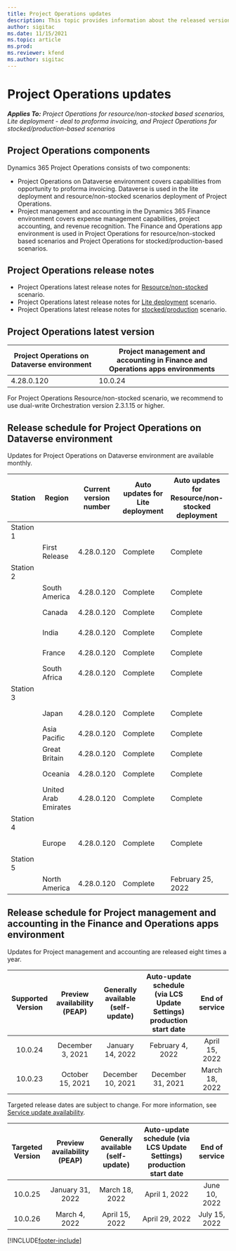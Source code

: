 ```yaml
---
title: Project Operations updates
description: This topic provides information about the released versions of Dynamics 365 Project Operations.
author: sigitac
ms.date: 11/15/2021
ms.topic: article
ms.prod:
ms.reviewer: kfend 
ms.author: sigitac
---
```


# Project Operations updates

_**Applies To:** Project Operations for resource/non-stocked based scenarios, Lite deployment - deal to proforma invoicing, and Project Operations for stocked/production-based scenarios_



## Project Operations components

Dynamics 365 Project Operations consists of two components:

- Project Operations on Dataverse environment covers capabilities from opportunity to proforma invoicing. Dataverse is used in the lite deployment and resource/non-stocked scenarios deployment of Project Operations.
- Project management and accounting in the Dynamics 365 Finance environment covers expense management capabilities, project accounting, and revenue recognition. The Finance and Operations app environment is used in Project Operations for resource/non-stocked based scenarios and Project Operations for stocked/production-based scenarios.

## Project Operations release notes
- Project Operations latest release notes for [Resource/non-stocked](whats-new-feb-2022-resource-based.md) scenario.
- Project Operations latest release notes for [Lite deployment](../pro/whats-new/whats-new-feb-2022-lite.md) scenario.
- Project Operations latest release notes for [stocked/production](../prod-pma/whats-new/whats-new-oct-2021-stocked.md) scenario.

## Project Operations latest version

| Project Operations on Dataverse environment | Project management and accounting in Finance and Operations apps environments | 
| --- | --- |
| 4.28.0.120 | 10.0.24 |

For Project Operations Resource/non-stocked scenario, we recommend to use dual-write Orchestration version 2.3.1.15 or higher.

## Release schedule for Project Operations on Dataverse environment

Updates for Project Operations on Dataverse environment are available monthly. 

| Station | Region | Current version number | Auto updates for Lite deployment | Auto updates for Resource/non-stocked deployment | Next version number | Next version generally available |
|-----------|-----------------------|-----------------|--------------------|---------------------|---------------------|---------------------|
| Station 1 |   &nbsp;              |    &nbsp;       | &nbsp;             |      &nbsp;         |      &nbsp;         |      &nbsp;         |
|   &nbsp;  | First Release         |  4.28.0.120     | Complete           | Complete            | TBD                 | March 4, 2022       |
| Station 2 |   &nbsp;              |    &nbsp;       | &nbsp;             |      &nbsp;         |      &nbsp;         |      &nbsp;         |
|   &nbsp;  | South America         |  4.28.0.120     | Complete           | Complete            | TBD                 | March 4, 2022       |
|   &nbsp;  | Canada                |  4.28.0.120     | Complete           | Complete            | TBD                 | March 4, 2022       |
|   &nbsp;  | India                 |  4.28.0.120     | Complete           | Complete            | TBD                 | March 4, 2022       |
|   &nbsp;  | France                |  4.28.0.120     | Complete           | Complete            | TBD                 | March 4, 2022       |
|   &nbsp;  | South Africa          |  4.28.0.120     | Complete           | Complete            | TBD                 | March 4, 2022       |
| Station 3 |      &nbsp;           |     &nbsp;      |     &nbsp;         |      &nbsp;         |      &nbsp;         |      &nbsp;         |
|   &nbsp;  | Japan                 |  4.28.0.120     | Complete           | Complete            | TBD                 | March 11, 2022      |
|   &nbsp;  | Asia Pacific          |  4.28.0.120     | Complete           | Complete            | TBD                 | March 11, 2022      |
|   &nbsp;  | Great Britain         |  4.28.0.120     | Complete           | Complete            | TBD                 | March 11, 2022      |
|   &nbsp;  | Oceania               |  4.28.0.120     | Complete           | Complete            | TBD                 | March 11, 2022      |
|   &nbsp;  | United Arab Emirates  |  4.28.0.120     | Complete           | Complete            | TBD                 | March 11, 2022      |
| Station 4 |     &nbsp;            |     &nbsp;      |     &nbsp;         |      &nbsp;         |      &nbsp;         |      &nbsp;         |
|   &nbsp;  | Europe                |  4.28.0.120     | Complete           | Complete            | TBD                 | March 18, 2022      |
| Station 5 |     &nbsp;            |     &nbsp;      |     &nbsp;         |      &nbsp;         |      &nbsp;         |      &nbsp;         |
|   &nbsp;  | North America         |  4.28.0.120     | Complete           | February 25, 2022   | TBD                 | March 25, 2022      |

## Release schedule for Project management and accounting in the Finance and Operations apps environment

Updates for Project management and accounting are released eight times a year.

|Supported Version| Preview availability (PEAP) | Generally available (self-update) | Auto-update schedule (via LCS Update Settings) production start date |   End of service   |
|:---------------:|:---------------------------:|:---------------------------------:|:--------------------------------------------------------------------:|:------------------:|
|     10.0.24     |      December 3, 2021       |        January 14, 2022           |                          February 4, 2022                            | April 15, 2022     |
|     10.0.23     |      October 15, 2021       |        December 10, 2021          |                          December 31, 2021                           | March 18, 2022     |

Targeted release dates are subject to change. For more information, see [Service update availability](/dynamics365/fin-ops-core/fin-ops/get-started/public-preview-releases?toc=%2fdynamics365%2ffinance%2ftoc.json).

|Targeted Version | Preview availability (PEAP) | Generally available (self-update) | Auto-update schedule (via LCS Update Settings) production start date |   End of service   |
|:---------------:|:---------------------------:|:---------------------------------:|:--------------------------------------------------------------------:|:------------------:|
|     10.0.25     |      January 31, 2022       |        March 18, 2022             |                          April 1, 2022                               | June 10, 2022      |
|     10.0.26     |      March 4, 2022          |        April 15, 2022             |                          April 29, 2022                              | July 15, 2022      |
[!INCLUDE[footer-include](../includes/footer-banner.md)]

